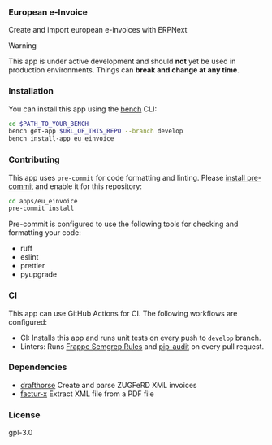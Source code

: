 ### European e-Invoice

Create and import european e-invoices with ERPNext

> [!WARNING]
> This app is under active development and should **not** yet be used in production environments. Things can **break and change at any time**.

### Installation

You can install this app using the [bench](https://github.com/frappe/bench) CLI:

```bash
cd $PATH_TO_YOUR_BENCH
bench get-app $URL_OF_THIS_REPO --branch develop
bench install-app eu_einvoice
```

### Contributing

This app uses `pre-commit` for code formatting and linting. Please [install pre-commit](https://pre-commit.com/#installation) and enable it for this repository:

```bash
cd apps/eu_einvoice
pre-commit install
```

Pre-commit is configured to use the following tools for checking and formatting your code:

- ruff
- eslint
- prettier
- pyupgrade

### CI

This app can use GitHub Actions for CI. The following workflows are configured:

- CI: Installs this app and runs unit tests on every push to `develop` branch.
- Linters: Runs [Frappe Semgrep Rules](https://github.com/frappe/semgrep-rules) and [pip-audit](https://pypi.org/project/pip-audit/) on every pull request.


### Dependencies

- [drafthorse](https://pypi.org/project/drafthorse/)
    Create and parse ZUGFeRD XML invoices
- [factur-x](https://pypi.org/project/factur-x/)
    Extract XML file from a PDF file

### License

gpl-3.0
